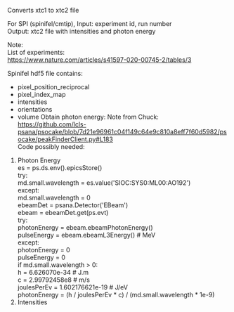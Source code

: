 Converts xtc1 to xtc2 file  
  
For SPI (spinifel/cmtip),
Input: experiment id, run number  
Output: xtc2 file with intensities and photon energy

Note:  
List of experiments:  
https://www.nature.com/articles/s41597-020-00745-2/tables/3  

Spinifel hdf5 file contains:  
  - pixel_position_reciprocal  
  - pixel_index_map  
  - intensities  
  - orientations  
  - volume
Obtain photon energy:
Note from Chuck:  
https://github.com/lcls-psana/psocake/blob/7d21e96961c04f149c64e9c810a8eff7f60d5982/psocake/peakFinderClient.py#L183  
Code possibly needed:
1. Photon Energy  
es = ps.ds.env().epicsStore()  
try:  
    md.small.wavelength = es.value('SIOC:SYS0:ML00:AO192')  
except:  
    md.small.wavelength = 0  
ebeamDet = psana.Detector('EBeam')  
ebeam = ebeamDet.get(ps.evt)  
try:  
    photonEnergy = ebeam.ebeamPhotonEnergy()  
    pulseEnergy = ebeam.ebeamL3Energy()  # MeV  
except:  
    photonEnergy = 0  
    pulseEnergy = 0  
    if md.small.wavelength > 0:  
        h = 6.626070e-34  # J.m  
        c = 2.99792458e8  # m/s  
        joulesPerEv = 1.602176621e-19  # J/eV  
        photonEnergy = (h / joulesPerEv * c) / (md.small.wavelength * 1e-9)  
2. Intensities
 
